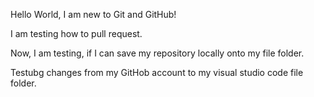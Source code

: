 Hello World, I am new to Git and GitHub!

I am testing how to pull request.

Now, I am testing, if I can save my repository locally onto my file folder.

Testubg changes from my GitHob account to my visual studio code file folder. 
